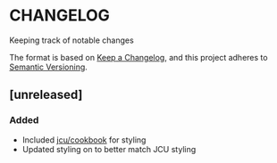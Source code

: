 # CHANGELOG
Keeping track of notable changes

The format is based on [Keep a Changelog](https://keepachangelog.com/en/1.0.0/), and this project adheres to [Semantic Versioning](https://semver.org/spec/v2.0.0.html).


## [unreleased]

### Added

- Included [jcu/cookbook](https://github.com/jcu/cookbook) for styling
- Updated styling on to better match JCU styling
